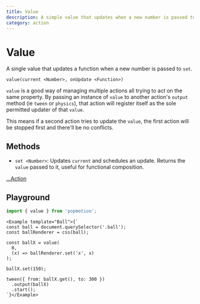 ```yaml
---
title: Value
description: A simple value that updates when a new number is passed to `set`.
category: action
---
```


# Value

A single value that updates a function when a new number is passed to `set`.

`value(current <Number>, onUpdate <Function>)`

`value` is a good way of managing multiple actions all trying to act on the same property. By passing an instance of `value` to another action's `output` method (ie `tween` or `physics`), that action will register itself as the sole permitted updater of that `value`.

This means if a second action tries to update the `value`, the first action will be stopped first and there'll be no conflicts.

## Methods

- `set <Number>`: Updates `current` and schedules an update. Returns the `value` passed to it, useful for functional composition.

[...Action](/api/action)

## Playground

```javascript
import { value } from 'popmotion';
```

```marksy
<Example template="Ball">{`
const ball = document.querySelector('.ball');
const ballRenderer = css(ball);

const ballX = value(
  0,
  (x) => ballRenderer.set('x', x)
);

ballX.set(150);

tween({ from: ballX.get(), to: 300 })
  .output(ballX)
  .start();
`}</Example>
```
